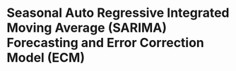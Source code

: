# Seasonal Auto Regressive Integrated Moving Average (SARIMA) Forecasting and Error Correction Model (ECM)
